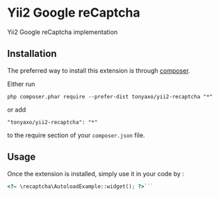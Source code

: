 Yii2 Google reCaptcha
=====================
Yii2 Google reCaptcha implementation

Installation
------------

The preferred way to install this extension is through [composer](http://getcomposer.org/download/).

Either run

```
php composer.phar require --prefer-dist tonyaxo/yii2-recaptcha "*"
```

or add

```
"tonyaxo/yii2-recaptcha": "*"
```

to the require section of your `composer.json` file.


Usage
-----

Once the extension is installed, simply use it in your code by  :

```php
<?= \recaptcha\AutoloadExample::widget(); ?>```